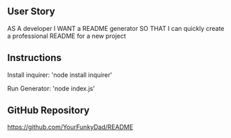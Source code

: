 ## User Story
AS A developer
I WANT a README generator
SO THAT I can quickly create a professional README for a new project

## Instructions
Install inquirer: 'node install inquirer'

Run Generator: 'node index.js'

## GitHub Repository
https://github.com/YourFunkyDad/README
